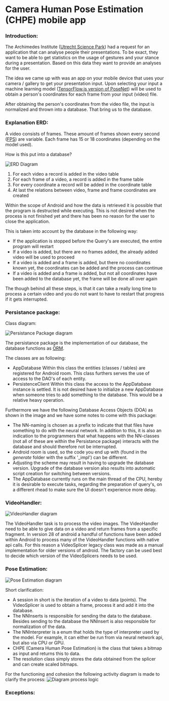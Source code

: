 
# Camera Human Pose Estimation (CHPE) mobile app
### Introduction:
The Archimedes Institute ([Utrecht Science Park](https://www.utrechtsciencepark.nl/en/home/about-the-park?gclid=Cj0KCQiApaXxBRDNARIsAGFdaB_tQooIpPlGFwhje32Y_yqTvd-EZJwY-UG-r5NI4e3RL78rgCUtVYIaApj8EALw_wcB "Utrecht Science Park - About the park")) had a request for an application that can analyse people their presentations. To be exact, they want to be able to get statistics on the usage of gestures and your stance during a presentation. Based on this data they want to provide an analyses for the user. 

The idea we came up with was an app on your mobile device that uses your camera / gallery to get your presentation input.
Upon selecting your input a machine learning model ([TensorFlow.js version of PoseNet](https://medium.com/tensorflow/real-time-human-pose-estimation-in-the-browser-with-tensorflow-js-7dd0bc881cd5 "Real-time Human Pose Estimation in the Browser with TensorFlow.js")) will be used to obtain a person's coordinates for each frame from your input (video) file.

After obtaining the person's coordinates from the video file, the input is normalized and thrown into a database.
That bring us to the database.

### Explanation ERD:
A video consists of frames. These amount of frames shown every second ([FPS](https://en.wikipedia.org/wiki/Frame_rate "Frame rate - Wiki")) 
are variable. Each frame has 15 or 18 coordinates (depending on the model used).

How is this put into a database?

![ERD Diagram](https://i.gyazo.com/c0f051018e065b8fe9e8e5a9418dfb35.png)

1. For each video a record is added in the video table
2. For each frame of a video, a record is added in the frame table
3. For every coordinate a record will be added in the coordinate table
4. At last the relations between video, frame and frame coordinates are created

Within the scope of Android and how the data is retrieved it is possible that the program is destructed while executing. This is not desired when the process is not finished yet and there has been no reason for the user to close the application. 

This is taken into account by the database in the following way:
* If the application is stopped before the Query's are executed, the entire program will restart
* If a video is added, but there are no frames added, the already added video will be used to proceed
* If a video is added and a frame is added, but there no coordinates known yet, the coordinates can be added and the process can continue
* If a video is added and a frame is added, but not all coordinates have been added to the database yet, the frame will be done all over again

The though behind all these steps, is that it can take a really long time to process a certain video and you do not want to have to restart that progress if it gets interrupted. 

### Persistance package:
Class diagram:

![Persistance Package diagram](https://i.gyazo.com/2ac7816b370d100b44b9098771c2a172.png)

The persistance package is the implementation of our database, the database functions as [ORM](https://blog.bitsrc.io/what-is-an-orm-and-why-you-should-use-it-b2b6f75f5e2a "What is an ORM and Why You Should Use it"). 

The classes are as following:
* AppDatabase
Within this class the entities (classes / tables) are registered for Android room. This class furthers serves the use of access to the DAO's of each entity.
* PersistenceClient
Within this class the access to the AppDatabase instance is settled. It is not desired have to initialize a new AppDatabase when someone tries to add something to the database. This would be a relative heavy operation.

Furthermore we have the following Database Access Objects (DOA) as shown in the image and we have some notes to come with this package: 
* The NN-naming is chosen as a prefix to indicate that that files have something to do with the neural network. In addition to this, it is also an indication to the programmers that what happens with the NN-classes (not all of these are within the Persistance package) interacts with the database and should therefore not be interrupted.
*  Android room is used, so the code you end up with (found in the *generate* folder with the suffix '_impl') can be different.
* Adjusting the scheme may result in having to upgrade the database version.  Upgrade of the database version also results into automatic script creation for switching between versions.
* The AppDatabase currently runs on the main thread of the CPU, hereby it is desirable to execute tasks, regarding the preparation of query's, on a different rhead to make sure the UI doesn't experience more delay. 
### VideoHandler:
![VideoHandler diagram](https://i.imgur.com/emws6TD.png)

The VideoHandler task is to process the video images. The VideoHandler need to be able to give data on a video and return frames from a specific fragment.
In version 28 of android a  handful of functions have been added within Android to process many of the VideoHandler functions with native api calls. For this reason a VideoSplicer legacy class was made as a manual implementation for older versions of android.
The factory can be used best to decide which version of the VideoSplicers needs to be used.
### Pose Estimation:
![Pose Estimation diagram](https://i.imgur.com/UouDPaF.png)

Short clarification:
* A session in short is the iteration of a video to data (points). The VideoSplicer is used to obtain a frame, process it and add it into the database.
* The NNInserts is responsible for sending the data to the database. Besides sending to the database the NNInsert is also responsible for normalization of the data.
* The NNInterpreter is a enum that holds the type of interpreter used by the model. For example, it can either be run from via neural network api, but also via CPU or GPU.
* CHPE (Camera Human Pose Estimation) is the class that takes a bitmap as input and returns this to data. 
* The resolution class simply stores the data obtained from the splicer and can create scaled bitmaps.

For the functioning and cohesion the following activity diagram is made to clarify the process:
![Diagram process logic](https://i.imgur.com/9BYD0Sc.png)

### Exceptions:
